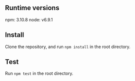 ## Runtime versions
npm: 3.10.8
node: v6.9.1

## Install
Clone the repository, and run `npm install` in the root directory.

## Test
Run `npm test` in the root directory.
